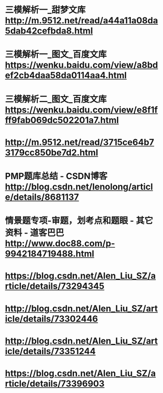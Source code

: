 
# 三模解析一_甜梦文库 http://m.9512.net/read/a44a11a08da5dab42cefbda8.html
# 三模解析一_图文_百度文库 https://wenku.baidu.com/view/a8bdef2cb4daa58da0114aa4.html
# 三模解析二_图文_百度文库 https://wenku.baidu.com/view/e8f1fff9fab069dc502201a7.html
# http://m.9512.net/read/3715ce64b73179cc850be7d2.html
# PMP题库总结 - CSDN博客 http://blog.csdn.net/lenolong/article/details/8681137
# 情景题专项-审题，划考点和题眼 - 其它资料 - 道客巴巴 http://www.doc88.com/p-9942184719488.html
# https://blog.csdn.net/Alen_Liu_SZ/article/details/73294345
# http://blog.csdn.net/Alen_Liu_SZ/article/details/73302446
# http://blog.csdn.net/Alen_Liu_SZ/article/details/73351244
# https://blog.csdn.net/Alen_Liu_SZ/article/details/73396903